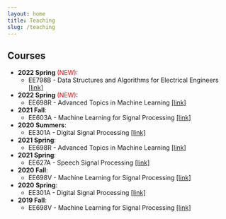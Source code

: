 ```yaml
---
layout: home
title: Teaching
slug: /teaching
---
```

## Courses

* **2022 Spring** <span style="color: red">(NEW)</span>:
    * EE798B - Data Structures and Algorithms for Electrical Engineers [[link]](stuff/2022_DSA.md)
* **2022 Spring** <span style="color: red">(NEW)</span>:
    * EE698R - Advanced Topics in Machine Learning [[link]](stuff/2022_ML2.md)
* **2021 Fall**:
    * EE603A - Machine Learning for Signal Processing [[link]](stuff/2021_MLSP.md)
* **2020 Summers**:
    * EE301A - Digital Signal Processing [[link]](/stuff/2021_EE301A.md)
* **2021 Spring**:
    * EE698R - Advanced Topics in Machine Learning [[link]](stuff/2021_ML2.md)
* **2021 Spring**:
    * EE627A - Speech Signal Processing [[link]](stuff/2021_asr.html)
* **2020 Fall**:
    * EE698V - Machine Learning for Signal Processing [[link]](http://home.iitk.ac.in/~vipular/stuff/2020_MLSP.html)
* **2020 Spring**:
    * EE301A - Digital Signal Processing [[link]](https://onlinecourses.iitk.ac.in/course/ee301a)
* **2019 Fall**:
    * EE698V - Machine Learning for Signal Processing [[link]](http://home.iitk.ac.in/~vipular/stuff/2019_MLSP.html)

